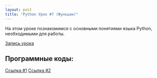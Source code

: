```yaml
---
layout: post
title: "Python Урок #7 (Функции)"
---
```


На этом уроке познакомимся с основными понятиями языка Python, необходимыми для работы.

[Запись урока](https://us02web.zoom.us/rec/share/ZbNb--QaQKDeiTJRxjH34KBlDDU2riBd5lYhSC1ckiHyQhS1owD7V0rKv0nfE2PB.VJkzxgBAbkOODWac?startTime=1605349725000)

## Программные коды:
[Cсылка #1](https://repl.it/@NikolaiPutko/NoReturnFunctions#main.py)
[Cсылка #2](https://repl.it/@NikolaiPutko/Functions-1#main.py)

